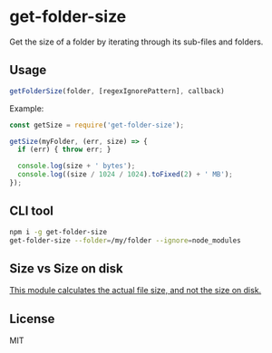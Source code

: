 # get-folder-size

Get the size of a folder by iterating through its sub-files and folders.

## Usage

```js
getFolderSize(folder, [regexIgnorePattern], callback)
```

Example:

```js
const getSize = require('get-folder-size');

getSize(myFolder, (err, size) => {
  if (err) { throw err; }

  console.log(size + ' bytes');
  console.log((size / 1024 / 1024).toFixed(2) + ' MB');
});
```

## CLI tool

```bash
npm i -g get-folder-size
get-folder-size --folder=/my/folder --ignore=node_modules
```

## Size vs Size on disk

[This module calculates the actual file size, and not the size on disk.](https://web.archive.org/web/20140712235443/https://stackoverflow.com/questions/15470787/please-help-me-understand-size-vs-size-on-disk)

## License

MIT
